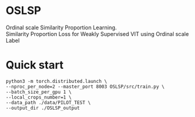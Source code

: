# OSLSP
Ordinal scale Similarity Proportion Learning. <br>
Similarity Proportion Loss for Weakly Supervised VIT using Ordinal scale Label 

# Quick start

```
python3 -m torch.distributed.launch \
--nproc_per_node=2 --master_port 8003 OSLSP/src/train.py \
--batch_size_per_gpu 1 \
--local_crops_number=1 \
--data_path ./data/PILOT_TEST \
--output_dir ./OSLSP_output
```
